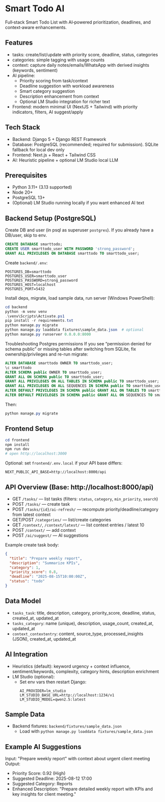 # Smart Todo AI

Full‑stack Smart Todo List with AI‑powered prioritization, deadlines, and context‑aware enhancements.

## Features
- tasks: create/list/update with priority score, deadline, status, categories
- categories: simple tagging with usage counts
- context: capture daily notes/emails/WhatsApp with derived insights (keywords, sentiment)
- AI pipeline:
  - Priority scoring from task/context
  - Deadline suggestion with workload awareness
  - Smart category suggestion
  - Description enhancement from context
  - Optional LM Studio integration for richer text
- Frontend: modern minimal UI (NextJS + Tailwind) with priority indicators, filters, AI suggest/apply

## Tech Stack
- Backend: Django 5 + Django REST Framework
- Database: PostgreSQL (recommended; required for submission). SQLite fallback for local dev only
- Frontend: Next.js + React + Tailwind CSS
- AI: Heuristic pipeline + optional LM Studio local LLM

## Prerequisites
- Python 3.11+ (3.13 supported)
- Node 20+
- PostgreSQL 13+
- (Optional) LM Studio running locally if you want enhanced AI text

## Backend Setup (PostgreSQL)
Create DB and user (in psql as superuser `postgres`). If you already have a DB/user, skip to env.

```sql
CREATE DATABASE smarttodo;
CREATE USER smarttodo_user WITH PASSWORD 'strong_password';
GRANT ALL PRIVILEGES ON DATABASE smarttodo TO smarttodo_user;
```

Create `backend/.env`:
```
POSTGRES_DB=smarttodo
POSTGRES_USER=smarttodo_user
POSTGRES_PASSWORD=strong_password
POSTGRES_HOST=localhost
POSTGRES_PORT=5432
```

Install deps, migrate, load sample data, run server (Windows PowerShell):
```powershell
cd backend
python -m venv venv
.\venv\Scripts\Activate.ps1
pip install -r requirements.txt
python manage.py migrate
python manage.py loaddata fixtures\sample_data.json  # optional
python manage.py runserver 0.0.0.0:8000
```

Troubleshooting Postgres permissions
If you see “permission denied for schema public” or missing tables after switching from SQLite, fix ownership/privileges and re-run migrate:
```sql
ALTER DATABASE smarttodo OWNER TO smarttodo_user;
\c smarttodo
ALTER SCHEMA public OWNER TO smarttodo_user;
GRANT ALL ON SCHEMA public TO smarttodo_user;
GRANT ALL PRIVILEGES ON ALL TABLES IN SCHEMA public TO smarttodo_user;
GRANT ALL PRIVILEGES ON ALL SEQUENCES IN SCHEMA public TO smarttodo_user;
ALTER DEFAULT PRIVILEGES IN SCHEMA public GRANT ALL ON TABLES TO smarttodo_user;
ALTER DEFAULT PRIVILEGES IN SCHEMA public GRANT ALL ON SEQUENCES TO smarttodo_user;
```
Then:
```powershell
python manage.py migrate
```

## Frontend Setup
```powershell
cd frontend
npm install
npm run dev
# open http://localhost:3000
```
Optional: set `frontend/.env.local` if your API base differs:
```
NEXT_PUBLIC_API_BASE=http://localhost:8000/api
```

## API Overview (Base: http://localhost:8000/api)
- GET `/tasks/` — list tasks (filters: `status`, `category`, `min_priority`, `search`)
- POST `/tasks/` — create task
- POST `/tasks/{id}/ai-refresh/` — recompute priority/deadline/category from latest context
- GET/POST `/categories/` — list/create categories
- GET `/context/`, `/context/latest/` — list context entries / latest 10
- POST `/context/` — add context
- POST `/ai/suggest/` — AI suggestions

Example create task body:
```json
{
  "title": "Prepare weekly report",
  "description": "Summarize KPIs",
  "category": 1,
  "priority_score": 0.8,
  "deadline": "2025-08-15T10:00:00Z",
  "status": "todo"
}
```

## Data Model
- `tasks_task`: title, description, category, priority_score, deadline, status, created_at, updated_at
- `tasks_category`: name (unique), description, usage_count, created_at, updated_at
- `context_contextentry`: content, source_type, processed_insights (JSON), created_at, updated_at

## AI Integration
- Heuristics (default): keyword urgency + context influence, sentiment/keywords, complexity, category hints, description enrichment
- LM Studio (optional):
  - Set env vars then restart Django:
    ```
    AI_PROVIDER=lm_studio
    LM_STUDIO_BASE_URL=http://localhost:1234/v1
    LM_STUDIO_MODEL=qwen2.5:latest
    ```

## Sample Data
- Backend fixtures: `backend/fixtures/sample_data.json`
  - Load with `python manage.py loaddata fixtures/sample_data.json`


## Example AI Suggestions
Input: "Prepare weekly report" with context about urgent client meeting  
Output:
- Priority Score: 0.92 (High)
- Suggested Deadline: 2025-08-12 17:00
- Suggested Category: Reports
- Enhanced Description: "Prepare detailed weekly report with KPIs and key insights for client meeting."
